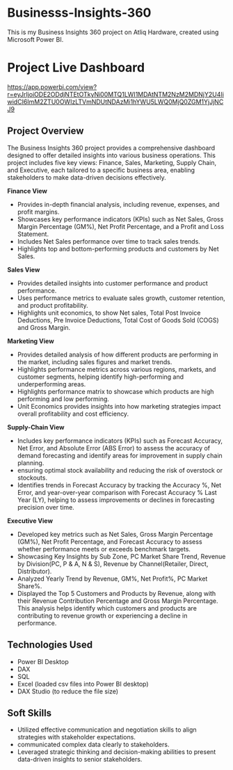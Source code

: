 # Businesss-Insights-360
This is my Business Insights 360 project on Atliq Hardware, created using Microsoft Power BI.

# Project Live Dashboard 
https://app.powerbi.com/view?r=eyJrIjoiODE2ODdjNTEtOTkyNi00MTQ1LWI1MDAtNTM2NzM2MDNjY2U4IiwidCI6ImM2ZTU0OWIzLTVmNDUtNDAzMi1hYWU5LWQ0MjQ0ZGM1YjJjNCJ9

## Project Overview
The Business Insights 360 project provides a comprehensive dashboard designed to offer detailed insights into various business operations. This project includes five key views: Finance, Sales, Marketing, Supply Chain, and Executive, each tailored to a specific business area, enabling stakeholders to make data-driven decisions effectively.

**Finance View**
+ Provides in-depth financial analysis, including revenue, expenses, and profit margins.
+ Showcases key performance indicators (KPIs) such as Net Sales, Gross Margin Percentage (GM%), Net Profit Percentage, and a Profit and Loss Statement.
+ Includes Net Sales performance over time to track sales trends.
+ Highlights top and bottom-performing products and customers by Net Sales.

**Sales View**
+ Provides detailed insights into customer performance and product performance.
+ Uses performance metrics to evaluate sales growth, customer retention, and product profitability.
+ Highlights unit economics, to show Net sales, Total Post Invoice Deductions, Pre Invoice Deductions, Total Cost of Goods Sold (COGS) and Gross Margin.

**Marketing View**
+ Provides detailed analysis of how different products are performing in the market, including sales figures and market trends.
+ Highlights performance metrics across various regions, markets, and customer segments, helping identify high-performing and underperforming areas.
+ Highlights performance matrix to showcase which products are high performing and low performing.
+ Unit Economics provides insights into how marketing strategies impact overall profitability and cost efficiency.

**Supply-Chain View**
+ Includes key performance indicators (KPIs) such as Forecast Accuracy, Net Error, and Absolute Error (ABS Error) to assess the accuracy of demand forecasting and identify areas for improvement in supply chain planning.
+ ensuring optimal stock availability and reducing the risk of overstock or stockouts.
+ Identifies trends in Forecast Accuracy by tracking the Accuracy %, Net Error, and year-over-year comparison with Forecast Accuracy % Last Year (LY), helping to assess improvements or declines in forecasting precision over time.

**Executive View**
+ Developed key metrics such as Net Sales, Gross Margin Percentage (GM%), Net Profit Percentage, and Forecast Accuracy to assess whether performance meets or exceeds benchmark targets.
+ Showcasing Key Insights by Sub Zone, PC Market Share Trend, Revenue by Division(PC, P & A, N & S), Revenue by Channel(Retailer, Direct, Distributor).
+ Analyzed Yearly Trend by Revenue, GM%, Net Profit%, PC Market Share%.
+ Displayed the Top 5 Customers and Products by Revenue, along with their Revenue Contribution Percentage and Gross Margin Percentage. This analysis helps identify which customers and products are contributing to revenue growth or experiencing a decline in performance.

## Technologies Used
+ Power BI Desktop
+ DAX 
+ SQL 
+ Excel (loaded csv files into Power BI desktop)
+ DAX Studio (to reduce the file size)

## Soft Skills
+ Utilized effective communication and negotiation skills to align strategies with stakeholder expectations.
+ communicated complex data clearly to stakeholders.
+ Leveraged strategic thinking and decision-making abilities to present data-driven insights to senior stakeholders.
